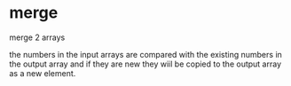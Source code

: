 # merge
merge 2 arrays 

the numbers in the input arrays are compared with the existing numbers in the output array and if they are new they wiil be copied to the output array as a new element.
